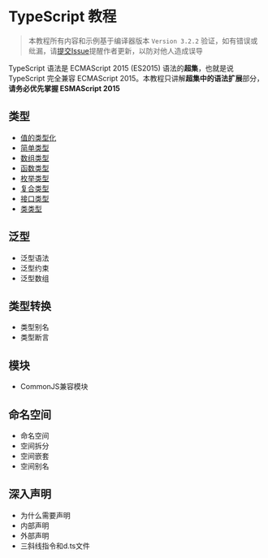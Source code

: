 # TypeScript 教程

> 本教程所有内容和示例基于编译器版本 `Version 3.2.2` 验证，如有错误或纰漏，请[提交Issue](https://github.com/joye61/typescript-tutorial/issues/new)提醒作者更新，以防对他人造成误导

TypeScript 语法是 ECMAScript 2015 (ES2015) 语法的**超集**，也就是说TypeScript 完全兼容 ECMAScript 2015。本教程只讲解**超集中的语法扩展**部分，**请务必优先掌握 ESMAScript 2015**

## 类型

- [值的类型化](./doc/类型/值的类型化.md)
- [简单类型](./doc/类型/简单类型.md)
- [数组类型](./doc/类型/数组类型.md)
- [函数类型](./doc/类型/函数类型.md)
- [枚举类型](./doc/类型/枚举类型.md)
- [复合类型](./doc/类型/复合类型.md)
- [接口类型](./doc/类型/接口类型.md)
- [类类型](./doc/类型/类类型.md)


## 泛型

- 泛型语法
- 泛型约束
- 泛型数组

## 类型转换

- 类型别名
- 类型断言

## 模块

- CommonJS兼容模块

## 命名空间

- 命名空间
- 空间拆分
- 空间嵌套
- 空间别名

## 深入声明

- 为什么需要声明
- 内部声明
- 外部声明
- 三斜线指令和d.ts文件